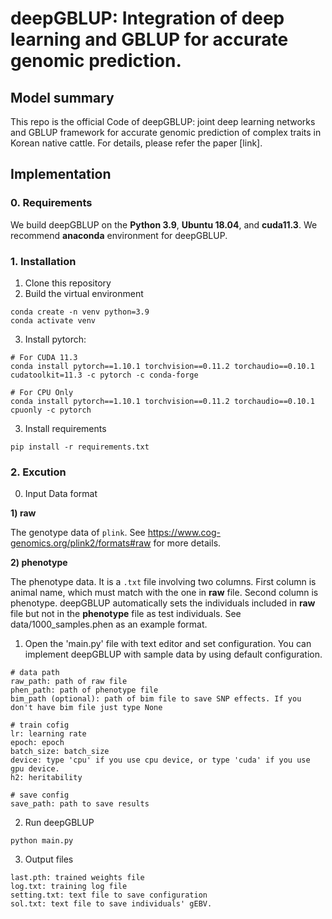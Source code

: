 
# deepGBLUP: Integration of deep learning and GBLUP for accurate genomic prediction.
 

## Model summary
This repo is the official Code of deepGBLUP: joint deep learning networks and GBLUP framework for accurate genomic prediction of complex traits in Korean native cattle. For details, please refer the paper [link].


## Implementation
### 0. Requirements
We build deepGBLUP on the **Python 3.9**, **Ubuntu 18.04**, and **cuda11.3**. We recommend **anaconda** environment for deepGBLUP.
### 1. Installation
1. Clone this repository
2. Build the virtual environment
```
conda create -n venv python=3.9
conda activate venv
```
3. Install pytorch:
```
# For CUDA 11.3
conda install pytorch==1.10.1 torchvision==0.11.2 torchaudio==0.10.1 cudatoolkit=11.3 -c pytorch -c conda-forge

# For CPU Only
conda install pytorch==1.10.1 torchvision==0.11.2 torchaudio==0.10.1 cpuonly -c pytorch
```
3. Install requirements
```
pip install -r requirements.txt
```
### 2. Excution
0. Input Data format

**1) raw**

The genotype data of `plink`.  See https://www.cog-genomics.org/plink2/formats#raw for more details.

**2) phenotype**

The phenotype data. It is a `.txt` file involving two columns. First column is animal name, which must match with the one in **raw** file. Second column is phenotype.
deepGBLUP automatically sets the individuals included in **raw** file but not in the **phenotype** file as test individuals.
See data/1000_samples.phen as an example format.

1. Open the 'main.py' file with text editor and set configuration.  You can implement deepGBLUP with sample data by using default configuration.
```
# data path
raw_path: path of raw file
phen_path: path of phenotype file
bim_path (optional): path of bim file to save SNP effects. If you don't have bim file just type None 

# train cofig
lr: learning rate
epoch: epoch
batch_size: batch_size
device: type 'cpu' if you use cpu device, or type 'cuda' if you use gpu device.
h2: heritability

# save config
save_path: path to save results
```
2. Run deepGBLUP
```
python main.py
```

3. Output files
```
last.pth: trained weights file
log.txt: training log file
setting.txt: text file to save configuration
sol.txt: text file to save individuals' gEBV.

```
